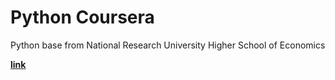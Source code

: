 # Python Coursera 
Python base from National Research University Higher School of Economics

__[link](https://www.coursera.org/learn/python-osnovy-programmirovaniya/home/welcome)__
